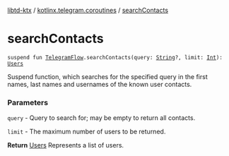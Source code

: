 [libtd-ktx](../index.md) / [kotlinx.telegram.coroutines](index.md) / [searchContacts](./search-contacts.md)

# searchContacts

`suspend fun `[`TelegramFlow`](../kotlinx.telegram.core/-telegram-flow/index.md)`.searchContacts(query: `[`String`](https://kotlinlang.org/api/latest/jvm/stdlib/kotlin/-string/index.html)`?, limit: `[`Int`](https://kotlinlang.org/api/latest/jvm/stdlib/kotlin/-int/index.html)`): `[`Users`](https://tdlibx.github.io/td/docs/org/drinkless/td/libcore/telegram/TdApi.Users.html)

Suspend function, which searches for the specified query in the first names, last names and
usernames of the known user contacts.

### Parameters

`query` - Query to search for; may be empty to return all contacts.

`limit` - The maximum number of users to be returned.

**Return**
[Users](https://tdlibx.github.io/td/docs/org/drinkless/td/libcore/telegram/TdApi.Users.html) Represents a list of users.

